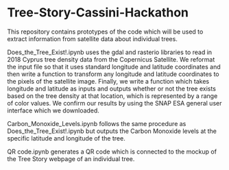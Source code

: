 # Tree-Story-Cassini-Hackathon

This repository contains prototypes of the code which will be used to extract information from satellite data about individual trees.

Does_the_Tree_Exist!.ipynb uses the gdal and rasterio libraries to read in 2018 Cyprus tree density data from the Copernicus Satellite. We reformat the input file so that it uses standard longitude and latitude coordinates and then write a function to transform any longitude and latitude coordinates to the pixels of the satellite image. Finally, we write a function which takes longitude and latitude as inputs and outputs whether or not the tree exists based on the tree density at that location, which is represented by a range of color values. We confirm our results by using the SNAP ESA general user interface which we downloaded. 

Carbon_Monoxide_Levels.ipynb follows the same procedure as Does_the_Tree_Exist!.ipynb but outputs the Carbon Monoxide levels at the specific latitude and longitude of the tree. 

QR code.ipynb generates a QR code which is connected to the mockup of the Tree Story webpage of an individual tree. 
